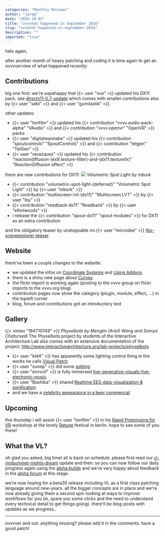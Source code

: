```yaml
---
categories: "Monthly Reviews"
author: "joreg"
date: "2016-10-03"
title: "vvvvhat happened in September 2016"
slug: "vvvvhat-happened-in-september-2016"
description: ""
imported: "true"
---
```


helo again,

after another month of heavy patching and coding it is time again to get an ovvvverview of what happened recently: 

## Contributions

big one first: we're supahappy that {{< user "vux" >}} updated his DX11 pack, see [directx11-0.7-update](/blog/2016/directx11-0.7-update) which comes with smaller contributions also by {{< user "sebl" >}} and {{< user "gumilastik" >}}.

other updates:
- {{< user "tonfilm" >}} updated his {{< contribution "vvvv.audio-pack-alpha" "VAudio" >}} and {{< contribution "vvvv.openvr" "OpenVR" >}} packs
- {{< user "digitalwannabe" >}} updated his {{< contribution "spoutcontrols" "SpoutControls" >}} and {{< contribution "tetgen" "TetGen" >}}
- {{< user "ravazquez" >}} updated his {{< contribution "reactiondiffusion-(ex9.texture-filter)-and-(dx11.texturefx)" "ReactionDiffusion effect" >}}

there are new contributions for DX11:
![](screenshot1475352860.png) 
*Volumetric Spot Light by mburk*
- {{< contribution "volumetric-spot-light-(deferred)" "Volumetric Spot Light" >}} by {{< user "mburk" >}}
- {{< contribution "multiscreen-lvt-(dx11)" "Multiscreen LVT" >}} by {{< user "lby" >}}
- {{< contribution "readback-dx11" "Readback" >}} by {{< user "elliotwoods" >}}
- i release the {{< contribution "spout-dx11" "spout modules" >}} for DX11 as an extra contribution 

and the obligatory teaser by unstoppable mr.{{< user "microdee" >}} [fbx-sceneexplorer-teaser](/blog/fbx-sceneexplorer-teaser)

## Website

there've been a couple changes to the website:
- we updated the infos on [Coordinate Systems](https://betadocs.vvvv.org/topics/graphics/direct3d-9/basics/coordinate-systems/index.html) and [Using Addons](https://betadocs.vvvv.org/using-vvvv/patching/using-addons.html)
- there is a shiny new page about [Curves](https://betadocs.vvvv.org/topics/graphics/direct3d-9/geometry/curves/curves.html)
- the flickr import is working again (posting to the vvvv group on flickr imports to the vvvv.org blog)
- contribution pages now show the category (plugin, module, effect, ...) in the topleft corner
- blog, forum and contributions got an introductory text

## Gallery

{{< vimeo "184710749" >}}
*Phyxelbots by Menglin (Ariel) Wang and Somya Chaturvedi*
The Phyxelbots project by students of the Interactive Architecture Lab also comes with an extensive documentation of the project: http://www.interactivearchitecture.org/lab-projects/phyxelbots

- {{< user "kld4" >}} has apparently some lighting control thing in the works he calls [Visual Patch](https://www.youtube.com/watch?v=UhpUk6BtBZw)
- {{< user "sunep" >}} did some [sobling](/blog/sobling)
- {{< user "evvvvil" >}} is fully immersed [live-generative-visuals-live-electronic-music](/blog/live-generative-visuals-live-electronic-music)
- {{< user "Bashiba" >}} shared [Realtime EEG data-visualization & sonification](/blog/real-time-eeg-data-visualization-sonification)
- and we have a [celebrity appearance in a beer commercial](https://www.youtube.com/watch?v=-4sUsKQ_ik8)

## Upcoming

this thursday i will assist {{< user "tonfilm" >}} in his [Rapid Prototyping for VR](/blog/2016/rapid-prototyping-for-vr-with-vvvv-retune-festival) workshop at the lovely [Retune](https://retune.de) festival in berlin. hope to see some of you there!

## What the VL?

oh glad you asked, big time! all is back on schedule. please first read our [vl-midsummer-nights-dream](/blog/2016/vl-midsummer-nights-dream) update and then: so you can now follow our daily progress again using the [alpha builds](https://vvvv.org/downloads/previews) and we're very happy about feedback in the [alpha forum](https://discourse.vvvv.org/) at this stage. 

we're now hoping for a beta35 release including VL as a first class patching language around new-years. all the bigger concepts are in place and we're now already giving them a second spin looking at ways to improve workflows for you (ie, spare you some clicks and the need to understand every technical detail to get things going). there'll be blog-posts with updates as we progress..

---

ovvvver and out. anything missing? please add it in the comments. have a good patch!




